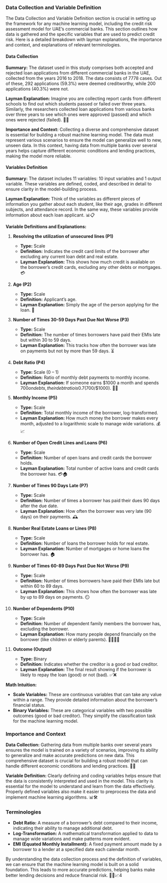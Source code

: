 ### Data Collection and Variable Definition

The Data Collection and Variable Definition section is crucial in setting up the framework for any machine learning model, including the credit risk assessment model for UAE’s commercial banks. This section outlines how data is gathered and the specific variables that are used to predict credit risk. Here is a detailed breakdown with layman explanations, the importance and context, and explanations of relevant terminologies.

#### Data Collection

**Summary:**
The dataset used in this study comprises both accepted and rejected loan applications from different commercial banks in the UAE, collected from the years 2016 to 2018. The data consists of 7778 cases. Out of these, 292 applications (59.3%) were deemed creditworthy, while 200 applications (40.3%) were not.

**Layman Explanation:**
Imagine you are collecting report cards from different schools to find out which students passed or failed over three years. Similarly, the researchers collected loan applications from various banks over three years to see which ones were approved (passed) and which ones were rejected (failed). 📄🏦

**Importance and Context:**
Collecting a diverse and comprehensive dataset is essential for building a robust machine learning model. The data must represent various scenarios to ensure the model can generalize well to new, unseen data. In this context, having data from multiple banks over several years helps capture different economic conditions and lending practices, making the model more reliable.

#### Variables Definition

**Summary:**
The dataset includes 11 variables: 10 input variables and 1 output variable. These variables are defined, coded, and described in detail to ensure clarity in the model-building process.

**Layman Explanation:**
Think of the variables as different pieces of information you gather about each student, like their age, grades in different subjects, and attendance record. In the same way, these variables provide information about each loan applicant. 📊📋

**Variable Definitions and Explanations:**

1. **Resolving the utilization of unsecured lines (P1)**
   - **Type:** Scale
   - **Definition:** Indicates the credit card limits of the borrower after excluding any current loan debt and real estate.
   - **Layman Explanation:** This shows how much credit is available on the borrower’s credit cards, excluding any other debts or mortgages. 💳

2. **Age (P2)**
   - **Type:** Scale
   - **Definition:** Applicant’s age.
   - **Layman Explanation:** Simply the age of the person applying for the loan. 🎂

3. **Number of Times 30-59 Days Past Due Not Worse (P3)**
   - **Type:** Scale
   - **Definition:** The number of times borrowers have paid their EMIs late but within 30 to 59 days.
   - **Layman Explanation:** This tracks how often the borrower was late on payments but not by more than 59 days. ⏳

4. **Debt Ratio (P4)**
   - **Type:** Scale (0 – 1)
   - **Definition:** Ratio of monthly debt payments to monthly income.
   - **Layman Explanation:** If someone earns $1000 a month and spends $700 on debts, their debt ratio is 0.7 ($700/$1000). 💸➗

5. **Monthly Income (P5)**
   - **Type:** Scale
   - **Definition:** Total monthly income of the borrower, log-transformed.
   - **Layman Explanation:** How much money the borrower makes every month, adjusted to a logarithmic scale to manage wide variations. 💰📈

6. **Number of Open Credit Lines and Loans (P6)**
   - **Type:** Scale
   - **Definition:** Number of open loans and credit cards the borrower holds.
   - **Layman Explanation:** Total number of active loans and credit cards the borrower has. 💳🏠

7. **Number of Times 90 Days Late (P7)**
   - **Type:** Scale
   - **Definition:** Number of times a borrower has paid their dues 90 days after the due date.
   - **Layman Explanation:** How often the borrower was very late (90 days) on their payments. 🕰️

8. **Number Real Estate Loans or Lines (P8)**
   - **Type:** Scale
   - **Definition:** Number of loans the borrower holds for real estate.
   - **Layman Explanation:** Number of mortgages or home loans the borrower has. 🏠

9. **Number of Times 60-89 Days Past Due Not Worse (P9)**
   - **Type:** Scale
   - **Definition:** Number of times borrowers have paid their EMIs late but within 60 to 89 days.
   - **Layman Explanation:** This shows how often the borrower was late by up to 89 days on payments. ⏲️

10. **Number of Dependents (P10)**
    - **Type:** Scale
    - **Definition:** Number of dependent family members the borrower has, excluding the borrower.
    - **Layman Explanation:** How many people depend financially on the borrower (like children or elderly parents). 👨‍👩‍👧‍👦

11. **Outcome (Output)**
    - **Type:** Binary
    - **Definition:** Indicates whether the creditor is a good or bad creditor.
    - **Layman Explanation:** The final result showing if the borrower is likely to repay the loan (good) or not (bad). ✅❌

**Math Intuition:**

- **Scale Variables:** These are continuous variables that can take any value within a range. They provide detailed information about the borrower’s financial status.
- **Binary Variables:** These are categorical variables with two possible outcomes (good or bad creditor). They simplify the classification task for the machine learning model.

### Importance and Context

**Data Collection:**
Gathering data from multiple banks over several years ensures the model is trained on a variety of scenarios, improving its ability to generalize and make accurate predictions on new data. This comprehensive dataset is crucial for building a robust model that can handle different economic conditions and lending practices. 📅🏦

**Variable Definition:**
Clearly defining and coding variables helps ensure that the data is consistently interpreted and used in the model. This clarity is essential for the model to understand and learn from the data effectively. Properly defined variables also make it easier to preprocess the data and implement machine learning algorithms. 📊🛠️

### Terminologies

- **Debt Ratio:** A measure of a borrower’s debt compared to their income, indicating their ability to manage additional debt.
- **Log-Transformation:** A mathematical transformation applied to data to manage wide variations and make patterns more evident.
- **EMI (Equated Monthly Installment):** A fixed payment amount made by a borrower to a lender at a specified date each calendar month.

By understanding the data collection process and the definition of variables, we can ensure that the machine learning model is built on a solid foundation. This leads to more accurate predictions, helping banks make better lending decisions and reduce financial risk. 🏦🤖📈4

